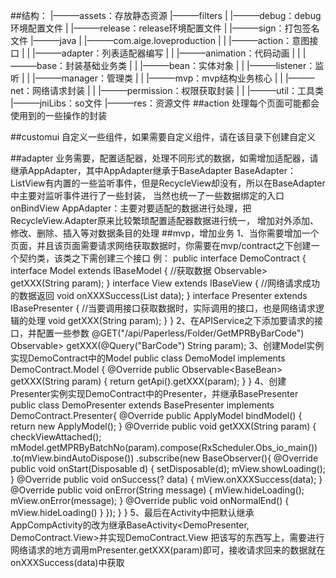  ##结构：
 |———assets：存放静态资源
 |———filters
 |   |———debug：debug环境配置文件
 |   |———release：release环境配置文件
 |   |———sign：打包签名文件
 |———java
 |   |———com.aige.loveproduction
 |   |   |———action：意图接口
 |   |   |———adapter：列表适配器编写
 |   |   |———animation：代码动画
 |   |   |———base：封装基础业务类
 |   |   |———bean：实体对象
 |   |   |———listener：监听
 |   |   |———manager：管理类
 |   |   |———mvp：mvp结构业务核心
 |   |   |———net：网络请求封装
 |   |   |———permission：权限获取封装
 |   |   |———util：工具类
 |———jniLibs：so文件
 |———res：资源文件
##action
处理每个页面可能都会使用到的一些操作的封装


##customui
自定义一些组件，如果需要自定义组件，请在该目录下创建自定义

##adapter
业务需要，配置适配器，处理不同形式的数据，如需增加适配器，请继承AppAdapter，其中AppAdapter继承于BaseAdapter
BaseAdapter：ListView有内置的一些监听事件，但是RecycleView却没有，所以在BaseAdapter中主要对监听事件进行了一些封装，
当然也统一了一些数据绑定的入口onBindView
AppAdapter：主要对要适配的数据进行处理，把RecycleView.Adapter<?>原来比较繁琐配置适配器数据进行统一，
增加对外添加、修改、删除、插入等对数据条目的处理
##mvp，增加业务
1、当你需要增加一个页面，并且该页面需要请求网络获取数据时，你需要在mvp/contract之下创建一个契约类，该类之下需创建三个接口
例：
public interface DemoContract {
    interface Model extends IBaseModel {
        //获取数据
        Observable<BaseBean<?>> getXXX(String param);
    }
    interface View extends IBaseView {
        //网络请求成功的数据返回
        void onXXXSuccess(List<?> data);
    }
    interface Presenter extends IBasePresenter<View> {
        //当要调用接口获取数据时，实际调用的接口，也是网络请求逻辑的处理
        void getXXX(String param);
    }
}
2、在APIService之下添加要请求的接口，并配置一些参数
@GET("/api/Paperless/Folder/GetMPRByBarCode")
Observable<BaseBean<?>> getXXX(@Query("BarCode") String param);
3、创建Model实例实现DemoContract中的Model
public class DemoModel implements DemoContract.Model {
    @Override
    public Observable<BaseBean<?>> getXXX(String param) {
        return getApi().getXXX(param);
    }
}
4、创建Presenter实例实现DemoContract中的Presenter，并继承BasePresenter<DemoContract.View, DemoModel>
public class DemoPresenter extends BasePresenter<DemoContract.View, DemoModel> implements DemoContract.Presenter{
    @Override
    public ApplyModel bindModel() {
        return new ApplyModel();
    }
    @Override
    public void getXXX(String param) {
        checkViewAttached();
        mModel.getMPRByBatchNo(param).compose(RxScheduler.Obs_io_main())
                .to(mView.bindAutoDispose())
                .subscribe(new BaseObserver<?>(){
                    @Override
                    public void onStart(Disposable d) {
                        setDisposable(d);
                        mView.showLoading();
                    }
                    @Override
                    public void onSuccess(? data) {
                        mView.onXXXSuccess(data);
                    }
                    @Override
                    public void onError(String message) {
                        mView.hideLoading();
                        mView.onError(message);
                    }
                    @Override
                    public void onNormalEnd() {
                        mView.hideLoading()
                    }
                });
    }
}
5、最后在Activity中把默认继承AppCompActivity的改为继承BaseActivity<DemoPresenter, DemoContract.View>并实现DemoContract.View
把该写的东西写上，需要进行网络请求的地方调用mPresenter.getXXX(param)即可，接收请求回来的数据就在onXXXSuccess(data)中获取

